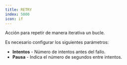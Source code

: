 ```yaml
---
title: RETRY
index: 5000
icon: if
---
```


Acción para repetir de manera iterativa un bucle.

Es necesario configurar los siguientes parámetros:

- **Intentos** - Número de intentos antes del fallo.
- **Pausa** - Indica el número de segundos entre intentos.
